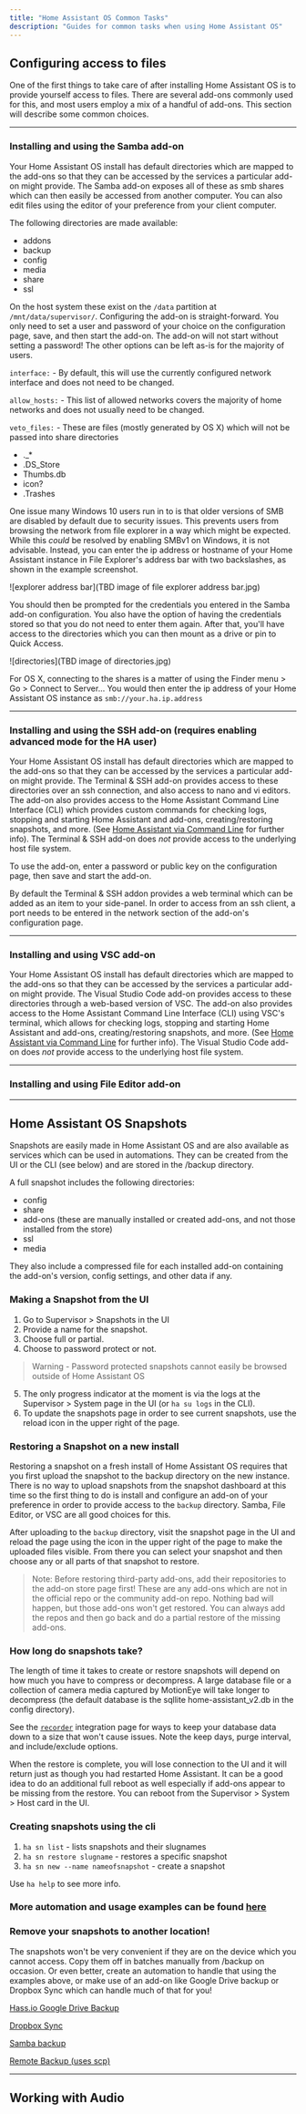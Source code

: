 ```yaml
---
title: "Home Assistant OS Common Tasks"
description: "Guides for common tasks when using Home Assistant OS"
---
```



## Configuring access to files

One of the first things to take care of after installing Home Assistant OS is to provide yourself access to files. There are several add-ons commonly used for this, and most users employ a mix of a handful of add-ons. This section will describe some common choices.

---

### Installing and using the Samba add-on

Your Home Assistant OS install has default directories which are mapped to the add-ons so that they can be accessed by the services a particular add-on might provide. The Samba add-on exposes all of these as smb shares which can then easily be accessed from another computer. You can also edit files using the editor of your preference from your client computer.

The following directories are made available:

- addons
- backup
- config
- media
- share
- ssl

On the host system these exist on the `/data` partition at `/mnt/data/supervisor/`.
Configuring the add-on is straight-forward. You only need to set a user and password of your choice on the configuration page, save, and then start the add-on. The add-on will not start without setting a password! The other options can be left as-is for the majority of users.

`interface:` - By default, this will use the currently configured network interface and does not need to be changed.

`allow_hosts:` - This list of allowed networks covers the majority of home networks and does not usually need to be changed.

`veto_files:` - These are files (mostly generated by OS X) which will not be passed into share directories

- ._*
- .DS_Store
- Thumbs.db
- icon?
- .Trashes

One issue many Windows 10 users run in to is that older versions of SMB are disabled by default due to security issues. This prevents users from browsing the network from file explorer in a way which might be expected. While this *could* be resolved by enabling SMBv1 on Windows, it is not advisable. Instead, you can enter the ip address or hostname of your Home Assistant instance in File Explorer's address bar with two backslashes, as shown in the example screenshot.

![explorer address bar](TBD image of file explorer address bar.jpg)

You should then be prompted for the credentials you entered in the Samba add-on configuration. You also have the option of having the credentials stored so that you do not need to enter them again. After that, you'll have access to the directories which you can then mount as a drive or pin to Quick Access.

![directories](TBD image of directories.jpg)

For OS X, connecting to the shares is a matter of using the Finder menu > Go > Connect to Server...
You would then enter the ip address of your Home Assistant OS instance as `smb://your.ha.ip.address`

---

### Installing and using the SSH add-on (requires enabling advanced mode for the HA user)

Your Home Assistant OS install has default directories which are mapped to the add-ons so that they can be accessed by the services a particular add-on might provide. The Terminal & SSH add-on provides access to these directories over an ssh connection, and also access to nano and vi editors.  The add-on also provides access to the Home Assistant Command Line Interface (CLI) which provides custom commands for checking logs, stopping and starting Home Assistant and add-ons, creating/restoring snapshots, and more. (See [Home Assistant via Command Line](https://www.home-assistant.io/hassio/commandline/) for further info). The Terminal & SSH add-on does *not* provide access to the underlying host file system.

To use the add-on, enter a password or public key on the configuration page, then save and start the add-on.

By default the Terminal & SSH addon provides a web terminal which can be added as an item to your side-panel. In order to access from an ssh client, a port needs to be entered in the network section of the add-on's configuration page.

---

### Installing and using VSC add-on

Your Home Assistant OS install has default directories which are mapped to the add-ons so that they can be accessed by the services a particular add-on might provide. The Visual Studio Code add-on provides access to these directories through a web-based version of VSC. The add-on also provides access to the Home Assistant Command Line Interface (CLI) using VSC's terminal, which allows for checking logs, stopping and starting Home Assistant and add-ons, creating/restoring snapshots, and more. (See [Home Assistant via Command Line](https://www.home-assistant.io/hassio/commandline/) for further info). The Visual Studio Code add-on does *not* provide access to the underlying host file system.

---

### Installing and using File Editor add-on

---

## Home Assistant OS Snapshots

Snapshots are easily made in Home Assistant OS and are also available as services which can be used in automations. They can be created from the UI or the CLI (see below) and are stored in the /backup directory.

A full snapshot includes the following directories:

* config
* share
* add-ons (these are manually installed or created add-ons, and not those installed from the store)
* ssl
* media

They also include a compressed file for each installed add-on containing the add-on's version, config settings, and other data if any.

### Making a Snapshot from the UI

1. Go to Supervisor > Snapshots in the UI
2. Provide a name for the snapshot.
3. Choose full or partial.
4. Choose to password protect or not.

> Warning - Password protected snapshots cannot easily be browsed outside of Home Assistant OS

5. The only progress indicator at the moment is via the logs at the Supervisor > System page in the UI (or `ha su logs` in the CLI).
6. To update the snapshots page in order to see current snapshots, use the reload icon in the upper right of the page.

### Restoring a Snapshot on a new install

Restoring a snapshot on a fresh install of Home Assistant OS requires that you first upload the snapshot to the backup directory on the new instance. There is no way to upload snapshots from the snapshot dashboard at this time so the first thing to do is install and configure an add-on of your preference in order to provide access to the `backup` directory. Samba, File Editor, or VSC are all good choices for this.

After uploading to the `backup` directory, visit the snapshot page in the UI and reload the page using the icon in the upper right of the page to make the uploaded files visible. From there you can select your snapshot and then choose any or all parts of that snapshot to restore.

> Note: Before restoring third-party add-ons, add their repositories to the add-on store page first! These are any add-ons which are not in the official repo or the community add-on repo. Nothing bad will happen, but those add-ons won't get restored. You can always add the repos and then go back and do a partial restore of the missing add-ons.

### How long do snapshots take?

The length of time it takes to create or restore snapshots will depend on how much you have to compress or decompress. A large database file or a collection of camera media captured by MotionEye will take longer to decompress (the default database is the sqllite home-assistant_v2.db in the config directory).

See the [`recorder`](https://www.home-assistant.io/components/recorder/) integration page for ways to keep your database data down to a size that won't cause issues. Note the keep days, purge interval, and include/exclude options.

When the restore is complete, you will lose connection to the UI and it will return just as though you had restarted Home Assistant. It can be a good idea to do an additional full reboot as well especially if add-ons appear to be missing from the restore. You can reboot from the Supervisor > System > Host card in the UI.

### Creating snapshots using the cli

1. `ha sn list` - lists snapshots and their slugnames
2. `ha sn restore slugname` - restores a specific snapshot
3. `ha sn new --name nameofsnapshot` - create a snapshot

Use `ha help` to see more info.

### More automation and usage examples can be found [here](https://community.home-assistant.io/t/hassio-0-61-snapshot-service/39690/3?u=cogneato)

### Remove your snapshots to another location!

The snapshots won't be very convenient if they are on the device which you cannot access. Copy them off in batches manually from /backup on occasion. Or even better, create an automation to handle that using the examples above, or make use of an add-on like Google Drive backup or Dropbox Sync which can handle much of that for you!

[Hass.io Google Drive Backup](https://github.com/sabeechen/hassio-google-drive-backup)

[Dropbox Sync](https://github.com/danielwelch/hassio-dropbox-sync)

[Samba backup](https://github.com/thomasmauerer/hassio-addons/tree/master/samba-backup)

[Remote Backup (uses scp)](https://github.com/overkill32/hassio-remote-backup)

---

## Working with Audio
